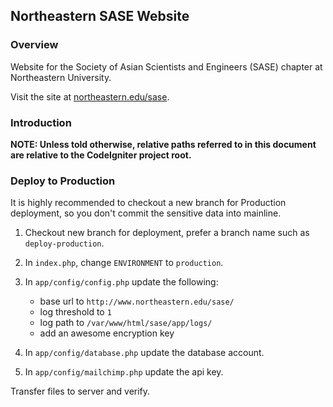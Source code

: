 ## Northeastern SASE Website

### Overview

Website for the Society of Asian Scientists and Engineers (SASE) chapter at
Northeastern University.

Visit the site at [northeastern.edu/sase](www.northeastern.edu/sase).

### Introduction

**NOTE: Unless told otherwise, relative paths referred to in this document
are relative to the CodeIgniter project root.**

### Deploy to Production

It is highly recommended to checkout a new branch for Production deployment,
so you don't commit the sensitive data into mainline.

1. Checkout new branch for deployment, prefer a branch name such as
  `deploy-production`.

2. In `index.php`, change `ENVIRONMENT` to `production`.

3. In `app/config/config.php` update the following:
    - base url to `http://www.northeastern.edu/sase/`
    - log threshold to `1`
    - log path to `/var/www/html/sase/app/logs/`
    - add an awesome encryption key

4. In `app/config/database.php` update the database account.

5. In `app/config/mailchimp.php` update the api key.

Transfer files to server and verify.
